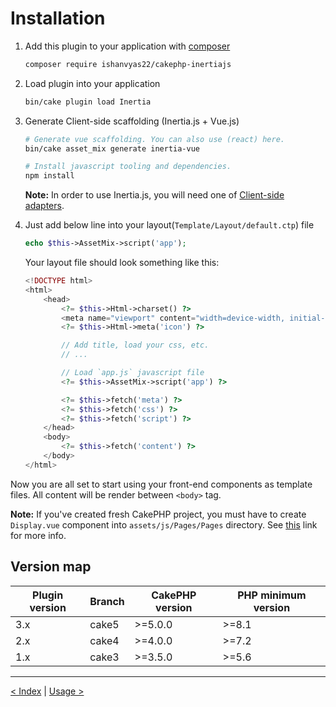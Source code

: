 # Installation

1. Add this plugin to your application with [composer](https://getcomposer.org)

    ```bash
    composer require ishanvyas22/cakephp-inertiajs
    ```

2. Load plugin into your application

    ```bash
    bin/cake plugin load Inertia
    ```

3. Generate Client-side scaffolding (Inertia.js + Vue.js)

    ```bash
    # Generate vue scaffolding. You can also use (react) here.
    bin/cake asset_mix generate inertia-vue

    # Install javascript tooling and dependencies.
    npm install
    ```

    **Note:** In order to use Inertia.js, you will need one of [Client-side adapters](ClientSideSetup.md).

4. Just add below line into your layout(`Template/Layout/default.ctp`) file

    ```php
    echo $this->AssetMix->script('app');
    ```

    Your layout file should look something like this:

    ```php
    <!DOCTYPE html>
    <html>
        <head>
            <?= $this->Html->charset() ?>
            <meta name="viewport" content="width=device-width, initial-scale=1.0, maximum-scale=1.0">
            <?= $this->Html->meta('icon') ?>

            // Add title, load your css, etc.
            // ...

            // Load `app.js` javascript file
            <?= $this->AssetMix->script('app') ?>

            <?= $this->fetch('meta') ?>
            <?= $this->fetch('css') ?>
            <?= $this->fetch('script') ?>
        </head>
        <body>
            <?= $this->fetch('content') ?>
        </body>
    </html>
    ```

Now you are all set to start using your front-end components as template files. All content will be render between `<body>` tag.

**Note:** If you've created fresh CakePHP project, you must have to create `Display.vue` component into `assets/js/Pages/Pages` directory. See [this](ClientSideSetup.md) link for more info.

## Version map

Plugin version | Branch | CakePHP version | PHP minimum version |
--- | --- | --- | --- |
3.x | cake5 | >=5.0.0 | >=8.1 |
2.x | cake4 | >=4.0.0 | >=7.2 |
1.x | cake3 | >=3.5.0 | >=5.6 |

---

[< Index](README.md) | [Usage >](ServerSideSetup.md)
